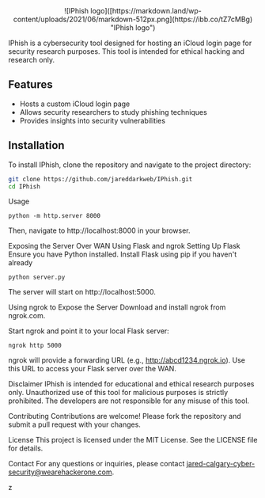 <div style="text-align: center;">
![IPhish logo]([https://markdown.land/wp-content/uploads/2021/06/markdown-512px.png](https://ibb.co/tZ7cMBg) "IPhish logo")
</div>



IPhish is a cybersecurity tool designed for hosting an iCloud login page for security research purposes. This tool is intended for ethical hacking and research only.

## Features

- Hosts a custom iCloud login page
- Allows security researchers to study phishing techniques
- Provides insights into security vulnerabilities

## Installation

To install IPhish, clone the repository and navigate to the project directory:

```sh
git clone https://github.com/jareddarkweb/IPhish.git
cd IPhish
```

Usage

```
python -m http.server 8000
```

Then, navigate to http://localhost:8000 in your browser.

Exposing the Server Over WAN Using Flask and ngrok
Setting Up Flask
Ensure you have Python installed. Install Flask using pip if you haven't already



```
python server.py

```

The server will start on http://localhost:5000.

Using ngrok to Expose the Server
Download and install ngrok from ngrok.com.

Start ngrok and point it to your local Flask server:

```
ngrok http 5000
```
ngrok will provide a forwarding URL (e.g., http://abcd1234.ngrok.io). Use this URL to access your Flask server over the WAN.

Disclaimer
IPhish is intended for educational and ethical research purposes only. Unauthorized use of this tool for malicious purposes is strictly prohibited. The developers are not responsible for any misuse of this tool.

Contributing
Contributions are welcome! Please fork the repository and submit a pull request with your changes.

License
This project is licensed under the MIT License. See the LICENSE file for details.

Contact
For any questions or inquiries, please contact jared-calgary-cyber-security@wearehackerone.com.





z

